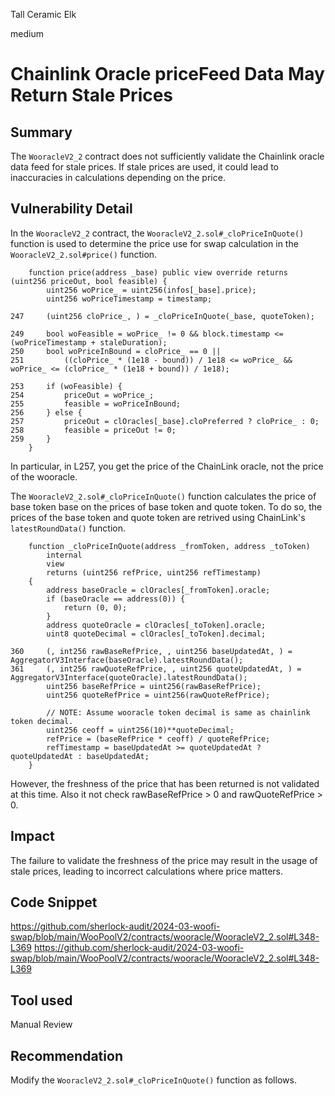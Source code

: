 Tall Ceramic Elk

medium

# Chainlink Oracle priceFeed Data May Return Stale Prices

## Summary
The `WooracleV2_2` contract does not sufficiently validate the Chainlink oracle data feed for stale prices. If stale prices are used, it could lead to inaccuracies in calculations depending on the price.
## Vulnerability Detail
In the `WooracleV2_2` contract, the `WooracleV2_2.sol#_cloPriceInQuote()` function is used to determine the price use for swap calculation in the `WooracleV2_2.sol#price()` function.

```solidty
    function price(address _base) public view override returns (uint256 priceOut, bool feasible) {
        uint256 woPrice_ = uint256(infos[_base].price);
        uint256 woPriceTimestamp = timestamp;

247     (uint256 cloPrice_, ) = _cloPriceInQuote(_base, quoteToken);

249     bool woFeasible = woPrice_ != 0 && block.timestamp <= (woPriceTimestamp + staleDuration);
250     bool woPriceInBound = cloPrice_ == 0 ||
251         ((cloPrice_ * (1e18 - bound)) / 1e18 <= woPrice_ && woPrice_ <= (cloPrice_ * (1e18 + bound)) / 1e18);

253     if (woFeasible) {
254         priceOut = woPrice_;
255         feasible = woPriceInBound;
256     } else {
257         priceOut = clOracles[_base].cloPreferred ? cloPrice_ : 0;
258         feasible = priceOut != 0;
259     }
    }
```
In particular, in L257, you get the price of the ChainLink oracle, not the price of the wooracle.

The `WooracleV2_2.sol#_cloPriceInQuote()` function calculates the price of base token base on the prices of base token and quote token.
To do so, the prices of the base token and quote token are retrived using ChainLink's `latestRoundData()` function. 

```solidty
    function _cloPriceInQuote(address _fromToken, address _toToken)
        internal
        view
        returns (uint256 refPrice, uint256 refTimestamp)
    {
        address baseOracle = clOracles[_fromToken].oracle;
        if (baseOracle == address(0)) {
            return (0, 0);
        }
        address quoteOracle = clOracles[_toToken].oracle;
        uint8 quoteDecimal = clOracles[_toToken].decimal;

360     (, int256 rawBaseRefPrice, , uint256 baseUpdatedAt, ) = AggregatorV3Interface(baseOracle).latestRoundData();
361     (, int256 rawQuoteRefPrice, , uint256 quoteUpdatedAt, ) = AggregatorV3Interface(quoteOracle).latestRoundData();
        uint256 baseRefPrice = uint256(rawBaseRefPrice);
        uint256 quoteRefPrice = uint256(rawQuoteRefPrice);

        // NOTE: Assume wooracle token decimal is same as chainlink token decimal.
        uint256 ceoff = uint256(10)**quoteDecimal;
        refPrice = (baseRefPrice * ceoff) / quoteRefPrice;
        refTimestamp = baseUpdatedAt >= quoteUpdatedAt ? quoteUpdatedAt : baseUpdatedAt;
    }
```

However, the freshness of the price that has been returned is not validated at this time. Also it not check rawBaseRefPrice > 0 and rawQuoteRefPrice > 0.
## Impact
The failure to validate the freshness of the price may result in the usage of stale prices, leading to incorrect calculations where price matters.
## Code Snippet
https://github.com/sherlock-audit/2024-03-woofi-swap/blob/main/WooPoolV2/contracts/wooracle/WooracleV2_2.sol#L348-L369
https://github.com/sherlock-audit/2024-03-woofi-swap/blob/main/WooPoolV2/contracts/wooracle/WooracleV2_2.sol#L348-L369
## Tool used

Manual Review

## Recommendation
Modify the `WooracleV2_2.sol#_cloPriceInQuote()` function as follows.